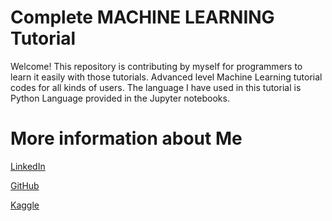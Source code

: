 # Complete MACHINE LEARNING Tutorial

Welcome! This repository is contributing by myself for programmers to learn it easily with those tutorials. Advanced level Machine Learning tutorial codes for all kinds of users. The language I have used in this tutorial is Python Language provided in the Jupyter notebooks.

# More information about Me

[LinkedIn](https://www.linkedin.com/in/emiryarkinyaman/)

[GitHub](https://github.com/WEINOOSE)

[Kaggle](https://www.kaggle.com/weinoose)
